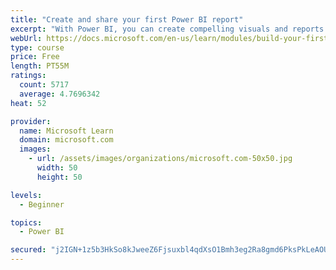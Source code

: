 ```yaml
---
title: "Create and share your first Power BI report"
excerpt: "With Power BI, you can create compelling visuals and reports. In this module, you learn how to use Power BI Desktop to connect to data, build visuals, and create a report that you can share with others in your organization. You then learn how to publish the report to the Power BI service, so that others can see your insights and benefit from your work."
webUrl: https://docs.microsoft.com/en-us/learn/modules/build-your-first-power-bi-report/
type: course
price: Free
length: PT55M
ratings:
  count: 5717
  average: 4.7696342
heat: 52

provider:
  name: Microsoft Learn
  domain: microsoft.com
  images:
    - url: /assets/images/organizations/microsoft.com-50x50.jpg
      width: 50
      height: 50

levels:
  - Beginner

topics:
  - Power BI

secured: "j2IGN+1z5b3HkSo8kJweeZ6Fjsuxbl4qdXsO1Bmh3eg2Ra8gmd6PksPkLeAOUqqfcwdJXMXt+EVWFRB27Afjc3g9FV/W9BtZbcsOg/2F+kUWuTQQ7rH+giyJ3cpIitsrIijgtQTMQvBd+WwO0kZBYjImKSCVCAzEA9/HTSTp1nhRuKw51U0UwSTR+ylg5Oacua3+q8yFOpQeEyrT5xbIkXhRyISIz+w62jSbcQ3/At8+Hhre3LyboxI5HvPXQUsgdA5q74W60TcTsV4ObRQzpLgFFr6NUQZkVqu0HzgRlLGI8abLc+VMqhUyXEnukZPKMiuOknFVt9Jc2+E56tD7YxZe5IxfjYml3MZ3jMx0qpvx0s4FJff+bk+K0KdD2IoS4MkjV2aMZ6T2xV3Ai0MwmuWvM6B/osIxAiaO33KsK1w=;UMsUDi1UQigOGaRj9L5BcA=="
---
```


